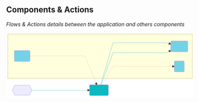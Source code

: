## Components & Actions
_Flows & Actions details between the application and others components_

![ComponentsActions](resources/svg/overview.details.svg)
